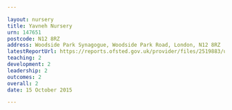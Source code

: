 ```yaml
---

layout: nursery
title: Yavneh Nursery
urn: 147651
postcode: N12 8RZ
address: Woodside Park Synagogue, Woodside Park Road, London, N12 8RZ
latestReportUrl: https://reports.ofsted.gov.uk/provider/files/2519883/urn/147651.pdf
teaching: 2
development: 2
leadership: 2
outcomes: 2
overall: 2
date: 15 October 2015

---
```

